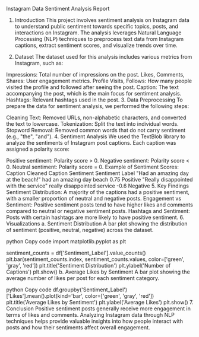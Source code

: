 Instagram Data Sentiment Analysis Report
1. Introduction
This project involves sentiment analysis on Instagram data to understand public sentiment towards specific topics, posts, and interactions on Instagram. The analysis leverages Natural Language Processing (NLP) techniques to preprocess text data from Instagram captions, extract sentiment scores, and visualize trends over time.

2. Dataset
The dataset used for this analysis includes various metrics from Instagram, such as:

Impressions: Total number of impressions on the post.
Likes, Comments, Shares: User engagement metrics.
Profile Visits, Follows: How many people visited the profile and followed after seeing the post.
Caption: The text accompanying the post, which is the main focus for sentiment analysis.
Hashtags: Relevant hashtags used in the post.
3. Data Preprocessing
To prepare the data for sentiment analysis, we performed the following steps:

Cleaning Text: Removed URLs, non-alphabetic characters, and converted the text to lowercase.
Tokenization: Split the text into individual words.
Stopword Removal: Removed common words that do not carry sentiment (e.g., "the", "and").
4. Sentiment Analysis
We used the TextBlob library to analyze the sentiments of Instagram post captions. Each caption was assigned a polarity score:

Positive sentiment: Polarity score > 0.
Negative sentiment: Polarity score < 0.
Neutral sentiment: Polarity score = 0.
Example of Sentiment Scores:
Caption	Cleaned Caption	Sentiment	Sentiment Label
"Had an amazing day at the beach!"	had an amazing day beach	0.75	Positive
"Really disappointed with the service"	really disappointed service	-0.6	Negative
5. Key Findings
Sentiment Distribution: A majority of the captions had a positive sentiment, with a smaller proportion of neutral and negative posts.
Engagement vs Sentiment: Positive sentiment posts tend to have higher likes and comments compared to neutral or negative sentiment posts.
Hashtags and Sentiment: Posts with certain hashtags are more likely to have positive sentiment.
6. Visualizations
a. Sentiment Distribution
A bar plot showing the distribution of sentiment (positive, neutral, negative) across the dataset.

python
Copy code
import matplotlib.pyplot as plt

sentiment_counts = df['Sentiment_Label'].value_counts()
plt.bar(sentiment_counts.index, sentiment_counts.values, color=['green', 'gray', 'red'])
plt.title('Sentiment Distribution')
plt.ylabel('Number of Captions')
plt.show()
b. Average Likes by Sentiment
A bar plot showing the average number of likes per post for each sentiment category.

python
Copy code
df.groupby('Sentiment_Label')['Likes'].mean().plot(kind='bar', color=['green', 'gray', 'red'])
plt.title('Average Likes by Sentiment')
plt.ylabel('Average Likes')
plt.show()
7. Conclusion
Positive sentiment posts generally receive more engagement in terms of likes and comments.
Analyzing Instagram data through NLP techniques helps provide valuable insights into how people interact with posts and how their sentiments affect overall engagement.
